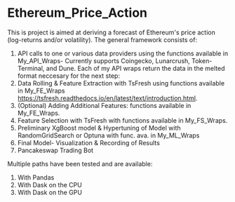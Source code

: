 # Ethereum_Price_Action
This is project is aimed at deriving a forecast of Ethereum's price action (log-returns and/or volatility). 
The general framework consists of:
1. API calls to one or various data providers using the functions available in My_API_Wraps- Currently supports Coingecko, Lunarcrush, Token-Terminal, and Dune. Each of my API wraps return the data in the melted format neccesary for the next step:
2. Data Rolling & Feature Extraction with TsFresh using functions available in My_FE_Wraps https://tsfresh.readthedocs.io/en/latest/text/introduction.html.
3. (Optional) Adding Additional Features: functions available in My_FE_Wraps.
4. Feature Selection with TsFresh with functions available in My_FS_Wraps.  
5. Preliminary XgBoost model & Hypertuning of Model with RandomGridSearch or Optuna with func. ava. in My_ML_Wraps
6. Final Model- Visualization & Recording of Results 
7. Pancakeswap Trading Bot
 
Multiple paths have been tested and are available:
1. With Pandas
2. With Dask on the CPU
3. With Dask on the GPU
